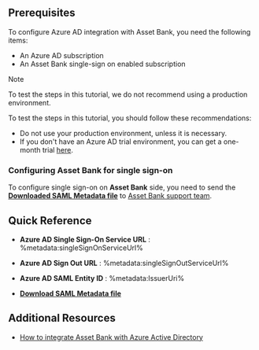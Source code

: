 ## Prerequisites

To configure Azure AD integration with Asset Bank, you need the following items:

- An Azure AD subscription
- An Asset Bank single-sign on enabled subscription

> [!Note]
> To test the steps in this tutorial, we do not recommend using a production environment.

To test the steps in this tutorial, you should follow these recommendations:

- Do not use your production environment, unless it is necessary.
- If you don't have an Azure AD trial environment, you can get a one-month trial [here](https://azure.microsoft.com/pricing/free-trial/).

### Configuring Asset Bank for single sign-on

 To configure single sign-on on **Asset Bank** side, you need to send the **[Downloaded SAML Metadata file](%metadata:metadataDownloadUrl%)** to [Asset Bank support team](mailto:support@assetbank.co.uk). 

## Quick Reference

* **Azure AD Single Sign-On Service URL** : %metadata:singleSignOnServiceUrl%

* **Azure AD Sign Out URL** : %metadata:singleSignOutServiceUrl%

* **Azure AD SAML Entity ID** : %metadata:IssuerUri%

* **[Download SAML Metadata file](%metadata:metadataDownloadUrl%)**

## Additional Resources

* [How to integrate Asset Bank with Azure Active Directory](active-directory-saas-assetbank-tutorial.md)
